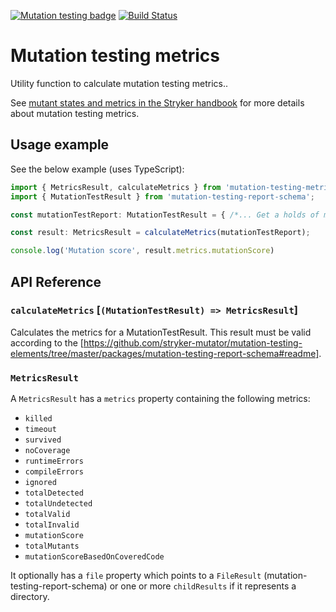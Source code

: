 [![Mutation testing badge](https://img.shields.io/endpoint?style=flat&url=https%3A%2F%2Fbadge-api.stryker-mutator.io%2Fgithub.com%2Fstryker-mutator%2Fmutation-testing-elements%2Fmaster%3Fmodule%3Dmetrics)](https://badge-api.stryker-mutator.io/github.com/stryker-mutator/mutation-testing-elements/master?module=metrics)
[![Build Status](https://github.com/stryker-mutator/mutation-testing-elements/workflows/CI/badge.svg)](https://github.com/stryker-mutator/mutation-testing-elements/actions?query=workflow%3ACI+branch%3Amaster)


# Mutation testing metrics

Utility function to calculate mutation testing metrics..

See [mutant states and metrics in the Stryker handbook](https://github.com/stryker-mutator/stryker-handbook/blob/master/mutant-states-and-metrics.md#readme) for more details about mutation testing metrics.

## Usage example

See the below example (uses TypeScript):

```ts
import { MetricsResult, calculateMetrics } from 'mutation-testing-metrics';
import { MutationTestResult } from 'mutation-testing-report-schema';

const mutationTestReport: MutationTestResult = { /*... Get a holds of mutation test results somehow */ };

const result: MetricsResult = calculateMetrics(mutationTestReport);

console.log('Mutation score', result.metrics.mutationScore)
```
## API Reference

### `calculateMetrics` [`(MutationTestResult) => MetricsResult`]

Calculates the metrics for a MutationTestResult. This result must be valid according to the [https://github.com/stryker-mutator/mutation-testing-elements/tree/master/packages/mutation-testing-report-schema#readme].


### `MetricsResult`

A `MetricsResult` has a `metrics` property containing the following metrics: 
 
* `killed`
* `timeout`
* `survived`
* `noCoverage`
* `runtimeErrors`
* `compileErrors`
* `ignored`
* `totalDetected`
* `totalUndetected`
* `totalValid`
* `totalInvalid`
* `mutationScore`
* `totalMutants`
* `mutationScoreBasedOnCoveredCode`

It optionally has a `file` property which points to a `FileResult` (mutation-testing-report-schema) or one or more `childResults` 
if it represents a directory.